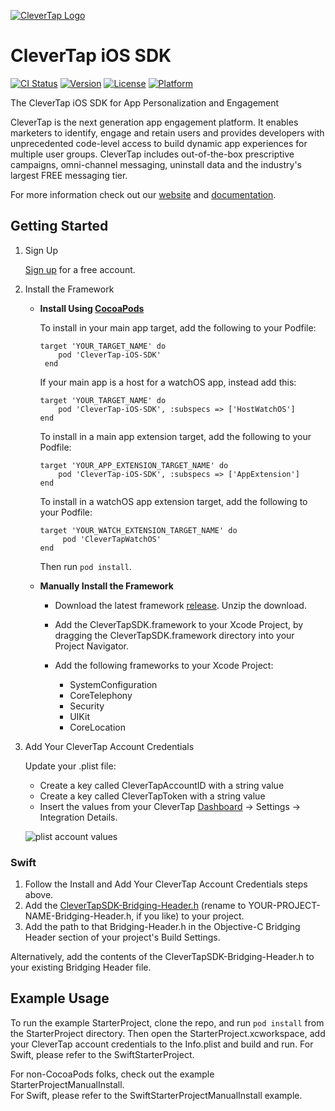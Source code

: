 
[![CleverTap Logo](http://staging.support.wizrocket.com.s3-website-eu-west-1.amazonaws.com/images/CleverTap_logo.png)](http:www.clevertap.com)

# CleverTap iOS SDK  
[![CI Status](http://img.shields.io/travis/CleverTap/clevertap-ios-sdk.svg?style=flat)](https://travis-ci.org/CleverTap/clevertap-ios-sdk)
[![Version](https://img.shields.io/cocoapods/v/CleverTap-iOS-SDK.svg?style=flat)](http://cocoapods.org/pods/CleverTap-iOS-SDK)
[![License](https://img.shields.io/cocoapods/l/CleverTap-iOS-SDK.svg?style=flat)](http://cocoapods.org/pods/CleverTap-iOS-SDK)
[![Platform](https://img.shields.io/cocoapods/p/CleverTap-iOS-SDK.svg?style=flat)](http://cocoapods.org/pods/CleverTap-iOS-SDK)

The CleverTap iOS SDK for App Personalization and Engagement  

CleverTap is the next generation app engagement platform. It enables marketers to identify, engage and retain users and provides developers with unprecedented code-level access to build dynamic app experiences for multiple user groups. CleverTap includes out-of-the-box prescriptive campaigns, omni-channel messaging, uninstall data and the industry's largest FREE messaging tier.

For more information check out our [website](https://clevertap.com "CleverTap") and [documentation](http://support.clevertap.com "CleverTap Technical Documentation").

## Getting Started

1. Sign Up

    [Sign up](https://clevertap.com/sign-up) for a free account.  

2.  Install the Framework

    - **Install Using [CocoaPods](http://cocoapods.org)**

        To install in your main app target, add the following to your Podfile:

        ```
        target 'YOUR_TARGET_NAME' do  
            pod 'CleverTap-iOS-SDK'  
         end     
         ```

        If your main app is a host for a watchOS app, instead add this:

        ```
        target 'YOUR_TARGET_NAME' do  
            pod 'CleverTap-iOS-SDK', :subspecs => ['HostWatchOS']  
        end  
        ```
        
        To install in a main app extension target, add the following to your Podfile:

        ```
        target 'YOUR_APP_EXTENSION_TARGET_NAME' do  
            pod 'CleverTap-iOS-SDK', :subspecs => ['AppExtension']  
        end
        ```

        To install in a watchOS app extension target, add the following to your Podfile:

        ```
        target 'YOUR_WATCH_EXTENSION_TARGET_NAME' do  
             pod 'CleverTapWatchOS'  
        end
        ```

        Then run `pod install`.

    - **Manually Install the Framework** 

         - Download the latest framework [release](https://github.com/CleverTap/clevertap-ios-sdk/releases). Unzip the download.

         - Add the CleverTapSDK.framework to your Xcode Project, by dragging the CleverTapSDK.framework directory into your Project Navigator.

         - Add the following frameworks to your Xcode Project: 
            - SystemConfiguration
            - CoreTelephony
            - Security
            - UIKit
            - CoreLocation

3. Add Your CleverTap Account Credentials

    Update your .plist file:

    * Create a key called CleverTapAccountID with a string value
    * Create a key called CleverTapToken with a string value
    * Insert the values from your CleverTap [Dashboard](https://dashboard.clevertap.com) -> Settings -> Integration Details.


    ![plist account values](http://staging.support.wizrocket.com.s3-website-eu-west-1.amazonaws.com/images/integration/plist-account.png)

### Swift

1. Follow the Install and Add Your CleverTap Account Credentials steps above.  
2. Add the [CleverTapSDK-Bridging-Header.h](https://github.com/CleverTap/clevertap-ios-sdk/blob/master/SwiftStarterProject/CleverTapSDK-Bridging-Header.h) (rename to YOUR-PROJECT-NAME-Bridging-Header.h, if you like) to your project.  
3. Add the path to that Bridging-Header.h in the Objective-C Bridging Header section of your project's Build Settings.  

Alternatively, add the contents of the CleverTapSDK-Bridging-Header.h to your existing Bridging Header file.    

## Example Usage
To run the example StarterProject, clone the repo, and run `pod install` from the StarterProject directory.  Then open the StarterProject.xcworkspace, add your CleverTap account credentials to the Info.plist and build and run.
For Swift, please refer to the SwiftStarterProject. 

For non-CocoaPods folks, check out the example StarterProjectManualInstall.  
For Swift, please refer to the SwiftStarterProjectManualInstall example. 

